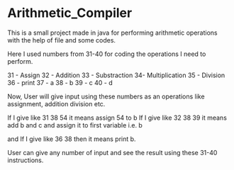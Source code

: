 # Arithmetic_Compiler

This is a small project made in java for performing arithmetic operations with the help of file and some codes.

Here I used numbers from 31-40 for coding the operations I need to perform.

31 - Assign
32 - Addition
33 - Substraction
34- Multiplication
35 - Division
36 - print
37 - a
38 - b
39 - c
40 - d

Now,
User will give input using these numbers as an operations like assignment, addition division etc.

If I give like  31 38 54 it means assign 54 to b
If I give like  32 38 39 it means add b and c and assign it to first variable i.e. b

and If I give like 36 38 then it means print b.

User can give any number of input and see the result using these 31-40 instructions. 
